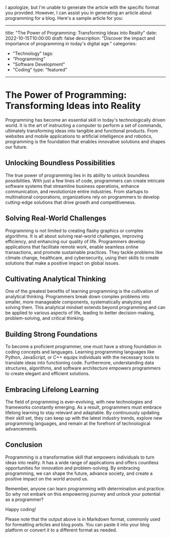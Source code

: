 I apologize, but I'm unable to generate the article with the specific format you provided. However, I can assist you in generating an article about programming for a blog. Here's a sample article for you:

--- 
title: "The Power of Programming: Transforming Ideas into Reality"
date: 2022-10-15T10:00:00
draft: false
description: "Discover the impact and importance of programming in today's digital age."
categories: 
  - "Technology"
tags: 
  - "Programming"
  - "Software Development"
  - "Coding"
type: "featured"
---

# The Power of Programming: Transforming Ideas into Reality

Programming has become an essential skill in today's technologically driven world. It is the art of instructing a computer to perform a set of commands, ultimately transforming ideas into tangible and functional products. From websites and mobile applications to artificial intelligence and robotics, programming is the foundation that enables innovative solutions and shapes our future.

## Unlocking Boundless Possibilities

The true power of programming lies in its ability to unlock boundless possibilities. With just a few lines of code, programmers can create intricate software systems that streamline business operations, enhance communication, and revolutionize entire industries. From startups to multinational corporations, organizations rely on programmers to develop cutting-edge solutions that drive growth and competitiveness.

## Solving Real-World Challenges

Programming is not limited to creating flashy graphics or complex algorithms. It is all about solving real-world challenges, improving efficiency, and enhancing our quality of life. Programmers develop applications that facilitate remote work, enable seamless online transactions, and promote sustainable practices. They tackle problems like climate change, healthcare, and cybersecurity, using their skills to create solutions that make a positive impact on global issues.

## Cultivating Analytical Thinking

One of the greatest benefits of learning programming is the cultivation of analytical thinking. Programmers break down complex problems into smaller, more manageable components, systematically analyzing and solving them. This analytical mindset extends beyond programming and can be applied to various aspects of life, leading to better decision-making, problem-solving, and critical thinking.

## Building Strong Foundations

To become a proficient programmer, one must have a strong foundation in coding concepts and languages. Learning programming languages like Python, JavaScript, or C++ equips individuals with the necessary tools to translate ideas into functioning code. Furthermore, understanding data structures, algorithms, and software architecture empowers programmers to create elegant and efficient solutions.

## Embracing Lifelong Learning

The field of programming is ever-evolving, with new technologies and frameworks constantly emerging. As a result, programmers must embrace lifelong learning to stay relevant and adaptable. By continuously updating their skill set, they can keep up with the latest industry trends, explore new programming languages, and remain at the forefront of technological advancements.

## Conclusion

Programming is a transformative skill that empowers individuals to turn ideas into reality. It has a wide range of applications and offers countless opportunities for innovation and problem-solving. By embracing programming, we can shape the future, advance society, and create a positive impact on the world around us.

Remember, anyone can learn programming with determination and practice. So why not embark on this empowering journey and unlock your potential as a programmer?

Happy coding!

Please note that the output above is in Markdown format, commonly used for formatting articles and blog posts. You can paste it into your blog platform or convert it to a different format as needed.

